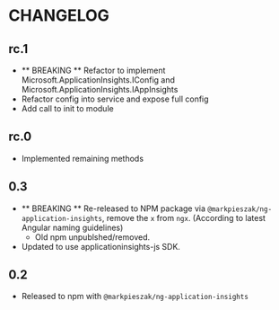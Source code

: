 # CHANGELOG

## rc.1

- ** BREAKING ** Refactor to implement Microsoft.ApplicationInsights.IConfig and Microsoft.ApplicationInsights.IAppInsights
- Refactor config into service and expose full config
- Add call to init to module

## rc.0

- Implemented remaining methods


## 0.3

- ** BREAKING ** Re-released to NPM package via `@markpieszak/ng-application-insights`, remove the `x` from `ngx`. (According to latest Angular naming guidelines)
  - Old npm unpublshed/removed. 
- Updated to use applicationinsights-js SDK.

## 0.2

- Released to npm with `@markpieszak/ng-application-insights` 